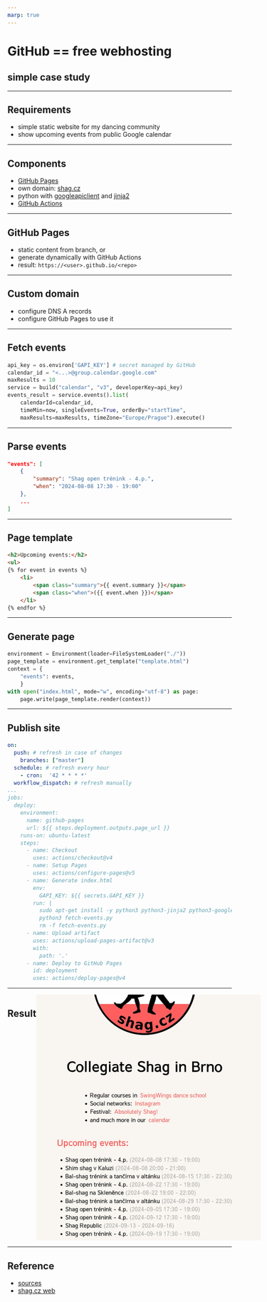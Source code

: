 ```yaml
---
marp: true
---
```


#  GitHub == free webhosting
##  simple case study

---
<style scoped>section { font-size: 40px; }</style>

## Requirements

- simple static website for my dancing community
- show upcoming events from public Google calendar

---
<style scoped>section { font-size: 40px; }</style>

## Components

- [GitHub Pages](https://pages.github.com/)
- own domain: [shag.cz](shag.cz)
- python with [googleapiclient](https://github.com/googleapis/google-api-python-client) and [jinja2](https://github.com/pallets/jinja/)
- [GitHub Actions](https://docs.github.com/en/actions)

---
<style scoped>section { font-size: 40px; }</style>

## GitHub Pages
- static content from branch, or
- generate dynamically with GitHub Actions
- result: `https://<user>.github.io/<repo>`

---
<style scoped>section { font-size: 40px; }</style>

## Custom domain
- configure DNS A records
- configure GitHub Pages to use it

---
<style scoped>section { font-size: 40px; }</style>

## Fetch events

```python
api_key = os.environ['GAPI_KEY'] # secret managed by GitHub
calendar_id = "<...>@group.calendar.google.com"
maxResults = 10
service = build("calendar", "v3", developerKey=api_key)
events_result = service.events().list(
    calendarId=calendar_id,
    timeMin=now, singleEvents=True, orderBy="startTime",
    maxResults=maxResults, timeZone="Europe/Prague").execute()
```
---
<style scoped>section { font-size: 40px; }</style>

## Parse events
```json
"events": [
    {
        "summary": "Shag open trénink - 4.p.",
        "when": "2024-08-08 17:30 - 19:00"
    },
    ...
]
```

---
<style scoped>section { font-size: 40px; }</style>

## Page template

```html
<h2>Upcoming events:</h2>
<ul>
{% for event in events %}
    <li>
        <span class="summary">{{ event.summary }}</span>
        <span class="when">({{ event.when }})</span>
    </li>
{% endfor %}
```

---
<style scoped>section { font-size: 40px; }</style>
## Generate page

```python
environment = Environment(loader=FileSystemLoader("./"))
page_template = environment.get_template("template.html")
context = {
    "events": events,
    }
with open("index.html", mode="w", encoding="utf-8") as page:
    page.write(page_template.render(context))

```

---
<style scoped>section { font-size: 40px; }</style>
## Publish site

```yaml
on:
  push: # refresh in case of changes
    branches: ["master"]
  schedule: # refresh every hour
    - cron:  '42 * * * *'
  workflow_dispatch: # refresh manually
...
jobs:
  deploy:
    environment:
      name: github-pages
      url: ${{ steps.deployment.outputs.page_url }}
    runs-on: ubuntu-latest
    steps:
      - name: Checkout
        uses: actions/checkout@v4
      - name: Setup Pages
        uses: actions/configure-pages@v5
      - name: Generate index.html
        env:
          GAPI_KEY: ${{ secrets.GAPI_KEY }}
        run: |
          sudo apt-get install -y python3 python3-jinja2 python3-googleapi
          python3 fetch-events.py
          rm -f fetch-events.py
      - name: Upload artifact
        uses: actions/upload-pages-artifact@v3
        with:
          path: '.'
      - name: Deploy to GitHub Pages
        id: deployment
        uses: actions/deploy-pages@v4
```

---
<style scoped>section { font-size: 40px; }</style>
<style>
.container { display: flex; }
.item1 { flex: 1; }
.item2 { flex: 3; }
</style>
<div class="container">
<h2 class="item1">Result</h2>
<img class="item2" src="./web.webp" style="object-fit: contain; max-height: 600px;"/>
</div>

---
<style scoped>section { font-size: 40px; }</style>

## Reference

- [sources](https://github.com/ep69/shag.cz)
- [shag.cz web](https://shag.cz)

